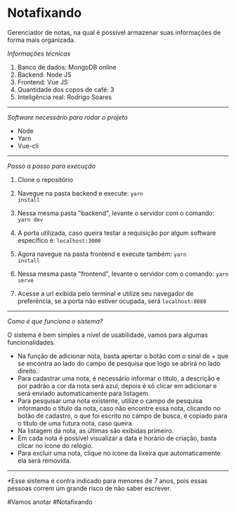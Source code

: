 # Notafixando
Gerenciador de notas, na qual é possível armazenar suas informações de forma mais organizada.

*Informações técnicas*

1. Banco de dados: MongoDB online
2. Backend: Node JS
3. Frontend: Vue JS
4. Quantidade dos copos de café: 3 
5. Inteligência real: Rodrigo Soares

--------------------------
*Software necessário para rodar o projeto*
* Node
* Yarn
* Vue-cli

-----------------------------
*Passo a passo para execução*
1. Clone o repositório
2. Navegue na pasta backend e execute: <code>yarn install</code>
3. Nessa mesma pasta "backend", levante o servidor com o comando: <code>yarn dev</code>
4. A porta utilizada, caso queira testar a requisição por algum software específico é: <code>localhost:3000</code>

5. Agora navegue na pasta frontend e execute também: <code>yarn install</code>
3. Nessa mesma pasta "frontend", levante o servidor com o comando: <code>yarn serve</code>
7. Acesse a url exibida pelo terminal e utilize seu navegador de preferência, se a porta não estiver ocupada, será <code>localhost:8080</code>

-------------------------------------
*Como é que funciona o sistema?*

O sistema é bem simples a nível de usabilidade, vamos para algumas funcionalidades.
* Na função de adicionar nota, basta apertar o botão com o sinal de + que se encontra ao lado do campo de pesquisa que logo se abrirá no lado direito.
* Para cadastrar uma nota, é necessário informar o título, a descrição e por padrão a cor da nota será azul, depois é só clicar em adicionar e será enviado automaticamente para listagem.
* Para pesquisar uma nota existente, utilize o campo de pesquisa informando o título da nota, caso não encontre essa nota, clicando no botão de cadastro, o que foi escrito no campo de busca, é copiado para o título de uma futura nota, caso queira.
* Na listagem da nota, as últimas são exibidas primeiro.
* Em cada nota é possível visualizar a data e horário de criação, basta clicar no ícone do relógio.
* Para excluir uma nota, clique no ícone da lixeira que automaticamente ela será removida.

-----------------------------------------------

*Esse sistema é contra indicado para menores de 7 anos, pois essas pessoas correm um grande risco de não saber escrever.

#Vamos anotar #Notafixando